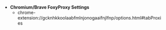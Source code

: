* **Chromium/Brave FoxyProxy Settings**
  - chrome-extension://gcknhkkoolaabfmlnjonogaaifnjlfnp/options.html#tabProxies
